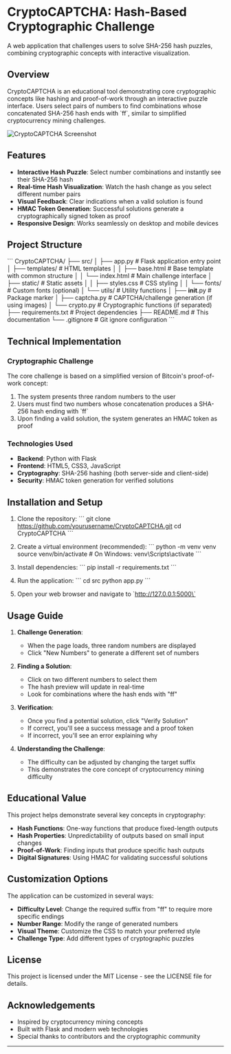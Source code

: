 # CryptoCAPTCHA: Hash-Based Cryptographic Challenge

A web application that challenges users to solve SHA-256 hash puzzles, combining cryptographic concepts with interactive visualization.

## Overview

CryptoCAPTCHA is an educational tool demonstrating core cryptographic concepts like hashing and proof-of-work through an interactive puzzle interface. Users select pairs of numbers to find combinations whose concatenated SHA-256 hash ends with \`ff\`, similar to simplified cryptocurrency mining challenges.

![CryptoCAPTCHA Screenshot](screenshot.png)

## Features

- **Interactive Hash Puzzle**: Select number combinations and instantly see their SHA-256 hash
- **Real-time Hash Visualization**: Watch the hash change as you select different number pairs
- **Visual Feedback**: Clear indications when a valid solution is found
- **HMAC Token Generation**: Successful solutions generate a cryptographically signed token as proof
- **Responsive Design**: Works seamlessly on desktop and mobile devices

## Project Structure

\`\`\`
CryptoCAPTCHA/
├── src/
│   ├── app.py                # Flask application entry point
│   ├── templates/            # HTML templates
│   │   ├── base.html         # Base template with common structure
│   │   └── index.html        # Main challenge interface
│   ├── static/               # Static assets
│   │   ├── styles.css        # CSS styling
│   │   └── fonts/            # Custom fonts (optional)
│   └── utils/                # Utility functions
│       ├── __init__.py       # Package marker
│       ├── captcha.py        # CAPTCHA/challenge generation (if using images)
│       └── crypto.py         # Cryptographic functions (if separated)
├── requirements.txt          # Project dependencies
├── README.md                 # This documentation
└── .gitignore                # Git ignore configuration
\`\`\`

## Technical Implementation

### Cryptographic Challenge

The core challenge is based on a simplified version of Bitcoin's proof-of-work concept:

1. The system presents three random numbers to the user
2. Users must find two numbers whose concatenation produces a SHA-256 hash ending with \`ff\`
3. Upon finding a valid solution, the system generates an HMAC token as proof

### Technologies Used

- **Backend**: Python with Flask
- **Frontend**: HTML5, CSS3, JavaScript
- **Cryptography**: SHA-256 hashing (both server-side and client-side)
- **Security**: HMAC token generation for verified solutions

## Installation and Setup

1. Clone the repository:
   \`\`\`
   git clone https://github.com/yourusername/CryptoCAPTCHA.git
   cd CryptoCAPTCHA
   \`\`\`

2. Create a virtual environment (recommended):
   \`\`\`
   python -m venv venv
   source venv/bin/activate  # On Windows: venv\\Scripts\\activate
   \`\`\`

3. Install dependencies:
   \`\`\`
   pip install -r requirements.txt
   \`\`\`

4. Run the application:
   \`\`\`
   cd src
   python app.py
   \`\`\`

5. Open your web browser and navigate to \`http://127.0.0.1:5000\`

## Usage Guide

1. **Challenge Generation**:
   - When the page loads, three random numbers are displayed
   - Click \"New Numbers\" to generate a different set of numbers

2. **Finding a Solution**:
   - Click on two different numbers to select them
   - The hash preview will update in real-time
   - Look for combinations where the hash ends with \"ff\"

3. **Verification**:
   - Once you find a potential solution, click \"Verify Solution\"
   - If correct, you'll see a success message and a proof token
   - If incorrect, you'll see an error explaining why

4. **Understanding the Challenge**:
   - The difficulty can be adjusted by changing the target suffix
   - This demonstrates the core concept of cryptocurrency mining difficulty

## Educational Value

This project helps demonstrate several key concepts in cryptography:

- **Hash Functions**: One-way functions that produce fixed-length outputs
- **Hash Properties**: Unpredictability of outputs based on small input changes
- **Proof-of-Work**: Finding inputs that produce specific hash outputs
- **Digital Signatures**: Using HMAC for validating successful solutions

## Customization Options

The application can be customized in several ways:

- **Difficulty Level**: Change the required suffix from \"ff\" to require more specific endings
- **Number Range**: Modify the range of generated numbers
- **Visual Theme**: Customize the CSS to match your preferred style
- **Challenge Type**: Add different types of cryptographic puzzles

## License

This project is licensed under the MIT License - see the LICENSE file for details.

## Acknowledgements

- Inspired by cryptocurrency mining concepts
- Built with Flask and modern web technologies
- Special thanks to contributors and the cryptographic community

---